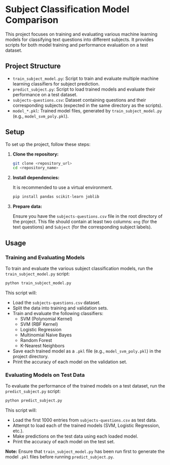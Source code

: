 # Subject Classification Model Comparison

This project focuses on training and evaluating various machine learning models for classifying text questions into different subjects. It provides scripts for both model training and performance evaluation on a test dataset.




## Project Structure

- `train_subject_model.py`: Script to train and evaluate multiple machine learning classifiers for subject prediction.
- `predict_subject.py`: Script to load trained models and evaluate their performance on a test dataset.
- `subjects-questions.csv`: Dataset containing questions and their corresponding subjects (expected in the same directory as the scripts).
- `model_*.pkl`: Trained model files, generated by `train_subject_model.py` (e.g., `model_svm_poly.pkl`).




## Setup

To set up the project, follow these steps:

1.  **Clone the repository:**

    ```bash
    git clone <repository_url>
    cd <repository_name>
    ```

2.  **Install dependencies:**

    It is recommended to use a virtual environment.

    ```bash
    pip install pandas scikit-learn joblib
    ```

3.  **Prepare data:**

    Ensure you have the `subjects-questions.csv` file in the root directory of the project. This file should contain at least two columns: `eng` (for the text questions) and `Subject` (for the corresponding subject labels).




## Usage

### Training and Evaluating Models

To train and evaluate the various subject classification models, run the `train_subject_model.py` script:

```bash
python train_subject_model.py
```

This script will:
- Load the `subjects-questions.csv` dataset.
- Split the data into training and validation sets.
- Train and evaluate the following classifiers:
    - SVM (Polynomial Kernel)
    - SVM (RBF Kernel)
    - Logistic Regression
    - Multinomial Naive Bayes
    - Random Forest
    - K-Nearest Neighbors
- Save each trained model as a `.pkl` file (e.g., `model_svm_poly.pkl`) in the project directory.
- Print the accuracy of each model on the validation set.




### Evaluating Models on Test Data

To evaluate the performance of the trained models on a test dataset, run the `predict_subject.py` script:

```bash
python predict_subject.py
```

This script will:
- Load the first 1000 entries from `subjects-questions.csv` as test data.
- Attempt to load each of the trained models (SVM, Logistic Regression, etc.).
- Make predictions on the test data using each loaded model.
- Print the accuracy of each model on the test set.

**Note:** Ensure that `train_subject_model.py` has been run first to generate the model `.pkl` files before running `predict_subject.py`.



